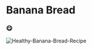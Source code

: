 # Banana Bread
###                                                     :yum:



![Healthy-Banana-Bread-Recipe](https://user-images.githubusercontent.com/99350621/153527542-277b4763-323f-4382-8821-a3490cff25c6.jpg)

